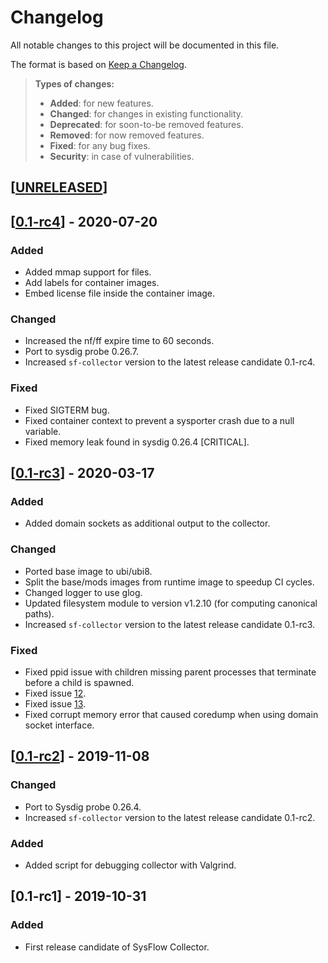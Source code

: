 # Changelog

All notable changes to this project will be documented in this file.

The format is based on [Keep a Changelog](http://keepachangelog.com/en/1.0.0/).

> **Types of changes:**
>
> - **Added**: for new features.
> - **Changed**: for changes in existing functionality.
> - **Deprecated**: for soon-to-be removed features.
> - **Removed**: for now removed features.
> - **Fixed**: for any bug fixes.
> - **Security**: in case of vulnerabilities.

## [[UNRELEASED](https://github.com/sysflow-telemetry/sf-collector/compare/0.1-rc4...HEAD)]

## [[0.1-rc4](https://github.com/sysflow-telemetry/sf-collector/compare/0.1-rc3...0.1-rc4)] - 2020-07-20

### Added

- Added mmap support for files.
- Add labels for container images.
- Embed license file inside the container image.

### Changed

- Increased the nf/ff expire time to 60 seconds. 
- Port to sysdig probe 0.26.7.
- Increased `sf-collector` version to the latest release candidate 0.1-rc4.

### Fixed

- Fixed SIGTERM bug.
- Fixed container context to prevent a sysporter crash due to a null variable.
- Fixed memory leak found in sysdig 0.26.4 [CRITICAL].

## [[0.1-rc3](https://github.com/sysflow-telemetry/sf-collector/compare/0.1-rc2...0.1-rc3)] - 2020-03-17

### Added

- Added domain sockets as additional output to the collector.

### Changed

- Ported base image to ubi/ubi8.
- Split the base/mods images from runtime image to speedup CI cycles.
- Changed logger to use glog.
- Updated filesystem module to version v1.2.10 (for computing canonical paths).
- Increased `sf-collector` version to the latest release candidate 0.1-rc3.

### Fixed

- Fixed ppid issue with children missing parent processes that terminate before a child is spawned.
- Fixed issue [12](https://github.com/sysflow-telemetry/sf-docs/issues/12). 
- Fixed issue [13](https://github.com/sysflow-telemetry/sf-docs/issues/13).
- Fixed corrupt memory error that caused coredump when using domain socket interface.

## [[0.1-rc2](https://github.com/sysflow-telemetry/sf-collector/compare/0.1-rc1...0.1-rc2)] - 2019-11-08

### Changed

- Port to Sysdig probe 0.26.4.
- Increased `sf-collector` version to the latest release candidate 0.1-rc2.

### Added

- Added script for debugging collector with Valgrind.

## [0.1-rc1] - 2019-10-31

### Added

- First release candidate of SysFlow Collector.
